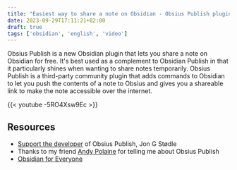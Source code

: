 ```yaml
---
title: "Easiest way to share a note on Obsidian - Obsius Publish plugin"
date: 2023-09-29T17:11:21+02:00
draft: true
tags: ['obsidian', 'english', 'video']
---
```

Obsius Publish is a new Obsidian plugin that lets you share a note on Obsidian for free. It's best used as a complement to Obsidian Publish in that it particularly shines when wanting to share notes temporarily. Obsius Publish is a third-party community plugin that adds commands to Obsidian to let you push the contents of a note to Obsius and gives you a shareable link to make the note accessible over the internet.

{{< youtube -5RO4Xsw9Ec >}}

## Resources

- [Support the developer](https://ko-fi.com/jonstodle) of Obsius Publish, Jon G Stødle
- Thanks to my friend [Andy Polaine](https://polaine.com) for telling me about Obsius Publish
- [Obsidian for Everyone](https://courses.nicolevanderhoeven.com/o4e)